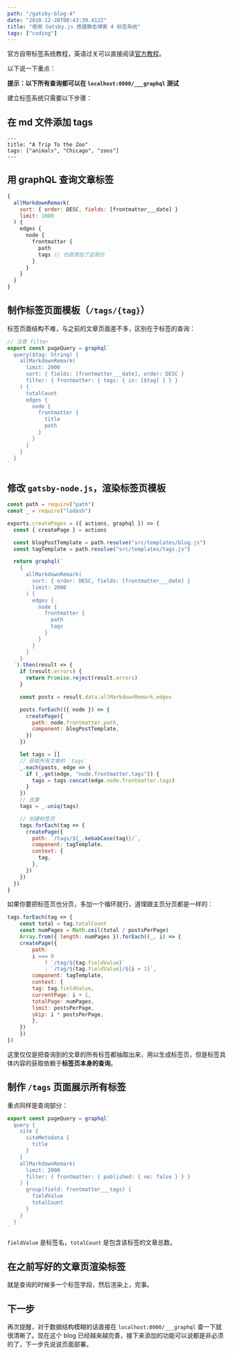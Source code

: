 ```yaml
---
path: "/gatsby-blog-4"
date: "2018-12-28T08:43:39.412Z"
title: "使用 Gatsby.js 搭建静态博客 4 标签系统"
tags: ["coding"]
---
```


官方自带标签系统教程，英语过关可以直接阅读[官方教程](https://www.gatsbyjs.org/docs/adding-tags-and-categories-to-blog-posts/)。

以下说一下重点：

**提示：以下所有查询都可以在 `localhost:8000/___graphql` 测试**

建立标签系统只需要以下步骤：

## 在 md 文件添加 tags

```
---
title: "A Trip To the Zoo"
tags: ["animals", "Chicago", "zoos"]
---
```

## 用 graphQL 查询文章标签

```javascript
{
  allMarkdownRemark(
    sort: { order: DESC, fields: [frontmatter___date] }
    limit: 1000
  ) {
    edges {
      node {
        frontmatter {
          path
          tags // 也就添加了这部分
        }
      }
    }
  }
}
```

## 制作标签页面模板（`/tags/{tag}`）

标签页面结构不难，与之前的文章页面差不多，区别在于标签的查询：

```JavaScript
// 注意 filter
export const pageQuery = graphql`
  query($tag: String) {
    allMarkdownRemark(
      limit: 2000
      sort: { fields: [frontmatter___date], order: DESC }
      filter: { frontmatter: { tags: { in: [$tag] } } }
    ) {
      totalCount
      edges {
        node {
          frontmatter {
            title
            path
          }
        }
      }
    }
  }
`
```
## 修改 `gatsby-node.js`，渲染标签页模板

```JavaScript
const path = require("path")
const _ = require("lodash")

exports.createPages = ({ actions, graphql }) => {
  const { createPage } = actions

  const blogPostTemplate = path.resolve("src/templates/blog.js")
  const tagTemplate = path.resolve("src/templates/tags.js")

  return graphql(`
    {
      allMarkdownRemark(
        sort: { order: DESC, fields: [frontmatter___date] }
        limit: 2000
      ) {
        edges {
          node {
            frontmatter {
              path
              tags
            }
          }
        }
      }
    }
  `).then(result => {
    if (result.errors) {
      return Promise.reject(result.errors)
    }

    const posts = result.data.allMarkdownRemark.edges

    posts.forEach(({ node }) => {
      createPage({
        path: node.frontmatter.path,
        component: blogPostTemplate,
      })
    })

    let tags = []
    // 获取所有文章的 `tags`
    _.each(posts, edge => {
      if (_.get(edge, "node.frontmatter.tags")) {
        tags = tags.concat(edge.node.frontmatter.tags)
      }
    })
    // 去重
    tags = _.uniq(tags)

    // 创建标签页
    tags.forEach(tag => {
      createPage({
        path: `/tags/${_.kebabCase(tag)}/`,
        component: tagTemplate,
        context: {
          tag,
        },
      })
    })
  })
}
```

如果你要把标签页也分页，多加一个循环就行，道理跟主页分页都是一样的：

```JavaScript
tags.forEach(tag => {
    const total = tag.totalCount
    const numPages = Math.ceil(total / postsPerPage)
    Array.from({ length: numPages }).forEach((_, i) => {
    createPage({
        path:
        i === 0
            ? `/tag/${tag.fieldValue}`
            : `/tag/${tag.fieldValue}/${i + 1}`,
        component: tagTemplate,
        context: {
        tag: tag.fieldValue,
        currentPage: i + 1,
        totalPage: numPages,
        limit: postsPerPage,
        skip: i * postsPerPage,
        },
    })
    })
})
```

这里仅仅是把查询到的文章的所有标签都抽取出来，用以生成标签页，但是标签具体内容的获取依赖于**标签页本身的查询**。


## 制作 `/tags` 页面展示所有标签

重点同样是查询部分：

```JavaScript
export const pageQuery = graphql`
  query {
    site {
      siteMetadata {
        title
      }
    }
    allMarkdownRemark(
      limit: 2000
      filter: { frontmatter: { published: { ne: false } } }
    ) {
      group(field: frontmatter___tags) {
        fieldValue
        totalCount
      }
    }
  }
`
```

`fieldValue` 是标签名，`totalCount` 是包含该标签的文章总数。

## 在之前写好的文章页渲染标签

就是查询的时候多一个标签字段，然后渲染上，完事。

## 下一步

再次提醒，对于数据结构模糊的话直接在 `localhost:8000/___graphql` 查一下就很清晰了。现在这个 blog 已经越来越完善，接下来添加的功能可以说都是非必须的了，下一步先说说页面部署。